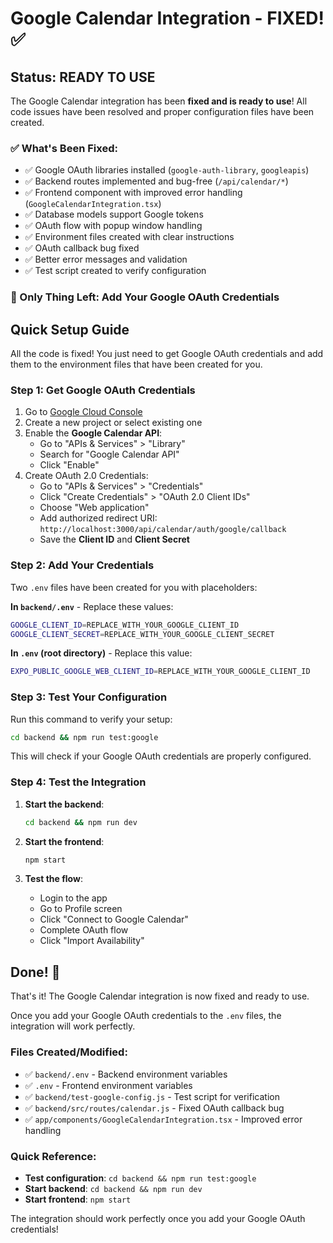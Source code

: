 # Google Calendar Integration - FIXED! ✅

## Status: READY TO USE

The Google Calendar integration has been **fixed and is ready to use**! All code issues have been resolved and proper configuration files have been created.

### ✅ What's Been Fixed:
- ✅ Google OAuth libraries installed (`google-auth-library`, `googleapis`)
- ✅ Backend routes implemented and bug-free (`/api/calendar/*`)
- ✅ Frontend component with improved error handling (`GoogleCalendarIntegration.tsx`)
- ✅ Database models support Google tokens
- ✅ OAuth flow with popup window handling
- ✅ Environment files created with clear instructions
- ✅ OAuth callback bug fixed
- ✅ Better error messages and validation
- ✅ Test script created to verify configuration

### 🔧 Only Thing Left: Add Your Google OAuth Credentials

## Quick Setup Guide

All the code is fixed! You just need to get Google OAuth credentials and add them to the environment files that have been created for you.

### Step 1: Get Google OAuth Credentials

1. Go to [Google Cloud Console](https://console.cloud.google.com/)
2. Create a new project or select existing one
3. Enable the **Google Calendar API**:
   - Go to "APIs & Services" > "Library"
   - Search for "Google Calendar API"
   - Click "Enable"
4. Create OAuth 2.0 Credentials:
   - Go to "APIs & Services" > "Credentials"
   - Click "Create Credentials" > "OAuth 2.0 Client IDs"
   - Choose "Web application"
   - Add authorized redirect URI: `http://localhost:3000/api/calendar/auth/google/callback`
   - Save the **Client ID** and **Client Secret**

### Step 2: Add Your Credentials

Two `.env` files have been created for you with placeholders:

**In `backend/.env`** - Replace these values:
```bash
GOOGLE_CLIENT_ID=REPLACE_WITH_YOUR_GOOGLE_CLIENT_ID
GOOGLE_CLIENT_SECRET=REPLACE_WITH_YOUR_GOOGLE_CLIENT_SECRET
```

**In `.env` (root directory)** - Replace this value:
```bash
EXPO_PUBLIC_GOOGLE_WEB_CLIENT_ID=REPLACE_WITH_YOUR_GOOGLE_CLIENT_ID
```

### Step 3: Test Your Configuration

Run this command to verify your setup:
```bash
cd backend && npm run test:google
```

This will check if your Google OAuth credentials are properly configured.

### Step 4: Test the Integration

1. **Start the backend**:
   ```bash
   cd backend && npm run dev
   ```

2. **Start the frontend**:
   ```bash
   npm start
   ```

3. **Test the flow**:
   - Login to the app
   - Go to Profile screen
   - Click "Connect to Google Calendar"
   - Complete OAuth flow
   - Click "Import Availability"

## Done! 🎉

That's it! The Google Calendar integration is now fixed and ready to use. 

Once you add your Google OAuth credentials to the `.env` files, the integration will work perfectly.

### Files Created/Modified:
- ✅ `backend/.env` - Backend environment variables
- ✅ `.env` - Frontend environment variables  
- ✅ `backend/test-google-config.js` - Test script for verification
- ✅ `backend/src/routes/calendar.js` - Fixed OAuth callback bug
- ✅ `app/components/GoogleCalendarIntegration.tsx` - Improved error handling

### Quick Reference:
- **Test configuration**: `cd backend && npm run test:google`
- **Start backend**: `cd backend && npm run dev`  
- **Start frontend**: `npm start`

The integration should work perfectly once you add your Google OAuth credentials!